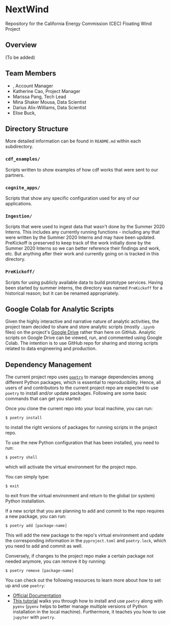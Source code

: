 # NextWind
Repository for the California Energy Commission (CEC) Floating Wind Project

## Overview
(To be added)

## Team Members

* , Account Manager
* Katherine Cao, Project Manager
* Marissa Pang, Tech Lead
* Mina Shaker Mousa, Data Scientist
* Darius Alix-Williams, Data Scientist
* Elise Buck,

## Directory Structure
More detailed information can be found in `README.md` within each subdirectory.

### `cdf_examples/`
Scripts written to show examples of how cdf works that were sent to our partners.

### `cognite_apps/`
Scripts that show any specific configuration used for any of our applications.

### `Ingestion/`
Scripts that were used to ingest data that wasn't done by the Summer 2020 Interns. This includes
any currently running functions - including any that were written by the Summer 2020 Interns and
may have been updated. PreKickoff is preserved to keep track of the work initially done by the
Summer 2020 Interns so we can better reference their findings and work, etc. But anything after
their work and currently going on is tracked in this directory.

### `PreKickoff/`
Scripts for using publicly available data to build prototype services. Having been started
by summer interns, the directory was named `PreKickoff` for a historical reason; but it can
be renamed appropriately.

## Google Colab for Analytic Scripts
Given the highly interactive and narrative nature of analytic activities, the project team
decided to share and store analytic scripts (mostly `.ipynb` files) on the project's
[Google Drive](https://drive.google.com/drive/u/0/folders/12WLgSsAdq0zejD60F-_cPW1QSc6PKcxu)
rather than here on GitHub. Analytic scripts on Google Drive can be viewed, run, and commented
using Google Colab. The intention is to use GitHub repo for sharing and storing scripts
related to data engineering and production.

## Dependency Management
The current project repo uses [`poetry`](https://python-poetry.org/docs/) to manage
dependencies among different Python packages, which is essential to reproducibility.
Hence, all users of and contributors to the current project repo are expected to use
`poetry` to install and/or update packages. Following are some basic commands that can
get you started:

Once you clone the current repo into your local machine, you can run:
```
$ poetry install
```
to install the right versions of packages for running scripts in the project repo.

To use the new Python configuration that has been installed, you need to run:
```
$ poetry shell
```
which will activate the virtual environment for the project repo.

You can simply type:
```
$ exit
```
to exit from the virtual environment and return to the global (or system) Python installation.

If a new script that you are planning to add and commit to the repo requires a new package,
you can run:
```
$ poetry add [package-name]
```
This will add the new package to the repo's virtual environment and update the corresponding
information in the `pyproject.toml` and `poetry.lock`, which you need to add and commit as well.

Conversely, if changes to the project repo make a certain package not needed anymore,
you can remove it by running:
```
$ poetry remove [package-name]
```

You can check out the following resources to learn more about how to set up and use `poetry`:

- [Official Documentation](https://python-poetry.org/docs/)
- [This tutorial](https://blog.jayway.com/2019/12/28/pyenv-poetry-saviours-in-the-python-chaos/)
walks you through how to install and use `poetry` along with `pyenv` (`pyenv` helps to better manage
multiple versions of Python installation in the local machine). Furthermore, it teaches you how to
use `jupyter` with `poetry`.
